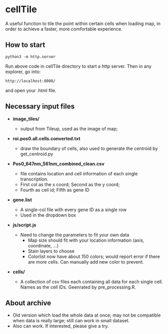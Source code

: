 # cellTile
A useful function to tile the point within certain cells when loading map, in order to achieve a faster, more comfortable experience. 

## How to start

```shell
python3 -m http.server
```

Run above code in cellTile directory to start a http server. Then in any explorer, go into:

```
http://localhost:8000/
```

and open your .html file.

## Necessary input files

- **image_tiles/**
  - output from Tileup, used as the image of map;

- **roi.pos0.all.cells.converted.txt**
  - draw the boundary of cells, also used to generate the centroid by get_centroid.py
  
- **Pos0_647nm_561nm_combined_clean.csv**
  - file contains location and cell information of each single transcription. 
  - First col as the x coord; Second as the y coord;
  - Fourth as cell id; Fifth as gene ID
  
- **gene.list**
  - A single-col file with every gene ID as a single row
  - Used in the dropdown box

- **js/script.js**
  - Need to change the parameters to fit your own data
    - Map size should fit with your location information (axis, coordinate, ...)
    - Stain layers to choose
    - Colorlist now have about 150 colors; would report error if there are more cells. Can manually add new color to prevent.
  
- **cells/**
  - A collection of csv files each containing all data for each single cell. Names as the cell IDs. Geenrated by pre_processing.R.

## About archive
- Old version which load the whole data at once; may not be compatible when data is really large; still can work in small dataset.
- Also can work. If interested, please give a try.

